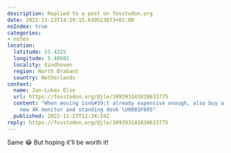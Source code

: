 ```yaml
---
description: Replied to a post on fosstodon.org
date: 2022-11-23T14:29:15.639523073+01:00
noIndex: true
categories:
- notes
location:
  latitude: 51.4325
  longitude: 5.48601
  locality: Eindhoven
  region: North Brabant
  country: Netherlands
context:
  name: Jan-Lukas Else
  url: https://fosstodon.org/@jle/109393141038633775
  content: "When moving isn&#39;t already expensive enough, also buy a new laptop,
    new 4K monitor and standing desk \U0001F605"
  published: 2022-11-23T12:34:24Z
reply: https://fosstodon.org/@jle/109393141038633775
---
```


Same 😂 But hoping it'll be worth it!
